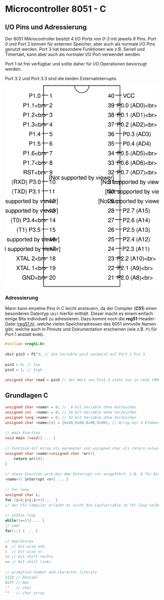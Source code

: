 # Microcontroller 8051 - C

## I/O Pins und Adressierung

Der 8051 Mikrocontroller besitzt 4 I/O Ports von *0-3* mit jeweils *8 Pins*. Port 0 und Port 2 können für externen Speicher, aber auch als normale I/O Pins genutzt werden. Port 3 hat besondere Funktionen wie z.B. Seriell und Timertakt, kann aber auch als normaler I/O Port verwendet werden. 

Port 1 ist frei verfügbar und sollte daher für I/O Operationen bevorzugt werden.

Port 3.2 und Port 3.3 sind die beiden Externalinterrupts.

![8051 Microcontroller pinout](../assets/lti/8051-pinout.svg)

### Adressierung

Mann kann einzelne Pins in C leicht ansteuern, da der Compiler (**C51**) einen besonderen Datentyp `sbit` hierfür enthält. Dieser macht es einem einfach einige Bits individuell zu adressieren. Dazu kommt noch die **reg51**-Header-Datei ([reg51.h](http://www.keil.com/dd/docs/c51/reg51.h)), welche vielen Speicheradressen des 8051 sinnvolle Namen gibt, welche auch in Pinouts und Dokumentation erscheinen (wie z.B. `P1` für Port 1 anstatt `0x90`).

```C
#include <reg51.h>

sbit pin3 = P1^3; // die Variable pin3 verweist auf Port 1 Pin 3

pin3 = 0; // low
pin3 = 1; // high

unsigned char read = pin3 // der Wert von Pin1.3 steht nun in read (0000 000x | x = pin3)

```

## Grundlagen C

```C
unsigned char <name> = 0; //  8-bit Variable ohne Vorzeichen 
unsigned int  <name> = 0; // 16-bit Variable ohne Vorzeichen
unsigned long <name> = 0; // 32-bit Variable ohne Vorzeichen
unsigned char <name>[4] = {0x00,0x00,0x00,0x00}; // Array mit 4 Elementen, jeweils 8-bit

// main Function
void main (void){ ... }

// Function mit Array als parameter und unsigned char als return value
unsigned char <name>(unsigned char *arr){
    return arr[0];
}

// diese Function wird bei dem Interrupt <n> ausgeführt; z.B. 0 für Externalinterrupt 0
<name>() interrupt <n>{ ... }

// for-loop
unsigned char i;
for (i=0;i<j;i++){ ... }
// der C51 Compiler erlaubt es nicht die Laufvariable im for-loop selber zu deklarieren, daher muss man dies zuvor tun

// endlos loop
while(1==1){ ... }
// oder
for(;;) { ... }

// Operatoren
&  // bit-wise and
|  // bit-wise or
>> // bit shift rechts
<< // bit shift links
    
// primitive number and character literals
1123 // Deziaml
0xff // Hex
''   // char
""   // char array
```

